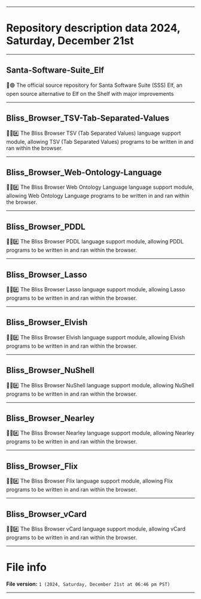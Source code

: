 
***

# Repository description data 2024, Saturday, December 21st

---

## Santa-Software-Suite_Elf

🎅️🟢️ The official source repository for Santa Software Suite (SSS) Elf, an open source alternative to Elf on the Shelf with major improvements

---

## Bliss_Browser_TSV-Tab-Separated-Values

🌳️🌐️#️⃣️ The Bliss Browser TSV (Tab Separated Values) language support module, allowing TSV (Tab Separated Values) programs to be written in and ran within the browser.

---

## Bliss_Browser_Web-Ontology-Language

🌳️🌐️#️⃣️ The Bliss Browser Web Ontology Language language support module, allowing Web Ontology Language programs to be written in and ran within the browser.

---

## Bliss_Browser_PDDL

🌳️🌐️#️⃣️ The Bliss Browser PDDL language support module, allowing PDDL programs to be written in and ran within the browser.

---

## Bliss_Browser_Lasso

🌳️🌐️#️⃣️ The Bliss Browser Lasso language support module, allowing Lasso programs to be written in and ran within the browser.

---

## Bliss_Browser_Elvish

🌳️🌐️#️⃣️ The Bliss Browser Elvish language support module, allowing Elvish programs to be written in and ran within the browser.

---

## Bliss_Browser_NuShell

🌳️🌐️#️⃣️ The Bliss Browser NuShell language support module, allowing NuShell programs to be written in and ran within the browser.

---

## Bliss_Browser_Nearley

🌳️🌐️#️⃣️ The Bliss Browser Nearley language support module, allowing Nearley programs to be written in and ran within the browser.

---

## Bliss_Browser_Flix

🌳️🌐️#️⃣️ The Bliss Browser Flix language support module, allowing Flix programs to be written in and ran within the browser.

---

## Bliss_Browser_vCard

🌳️🌐️#️⃣️ The Bliss Browser vCard language support module, allowing vCard programs to be written in and ran within the browser.

***

# File info

**File version:** `1 (2024, Saturday, December 21st at 06:46 pm PST)`

***

